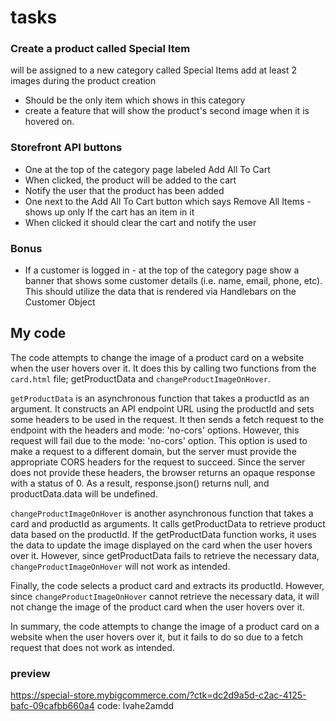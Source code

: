 # tasks

### Create a product called Special Item

will be assigned to a new category called Special Items
add at least 2 images during the product creation

- Should be the only item which shows in this category
- create a feature that will show the product's second image when it is hovered on.

### Storefront API buttons

- One at the top of the category page labeled Add All To Cart
- When clicked, the product will be added to the cart
- Notify the user that the product has been added
- One next to the Add All To Cart button which says Remove All Items - shows up only If the cart has an item in it
- When clicked it should clear the cart and notify the user

### Bonus

- If a customer is logged in - at the top of the category page show a banner that shows some customer details (i.e. name, email, phone, etc). This should utilize the data that is rendered via Handlebars on the Customer Object

## My code

The code attempts to change the image of a product card on a website when the user hovers over it. It does this by calling two functions from the `card.html` file; getProductData and `changeProductImageOnHover`.

`getProductData` is an asynchronous function that takes a productId as an argument. It constructs an API endpoint URL using the productId and sets some headers to be used in the request. It then sends a fetch request to the endpoint with the headers and mode: 'no-cors' options. However, this request will fail due to the mode: 'no-cors' option. This option is used to make a request to a different domain, but the server must provide the appropriate CORS headers for the request to succeed. Since the server does not provide these headers, the browser returns an opaque response with a status of 0. As a result, response.json() returns null, and productData.data will be undefined.

`changeProductImageOnHover` is another asynchronous function that takes a card and productId as arguments. It calls getProductData to retrieve product data based on the productId. If the getProductData function works, it uses the data to update the image displayed on the card when the user hovers over it. However, since getProductData fails to retrieve the necessary data, `changeProductImageOnHover` will not work as intended.

Finally, the code selects a product card and extracts its productId. However, since `changeProductImageOnHover` cannot retrieve the necessary data, it will not change the image of the product card when the user hovers over it.

In summary, the code attempts to change the image of a product card on a website when the user hovers over it, but it fails to do so due to a fetch request that does not work as intended.

### preview

https://special-store.mybigcommerce.com/?ctk=dc2d9a5d-c2ac-4125-bafc-09cafbb660a4
code: lvahe2amdd
